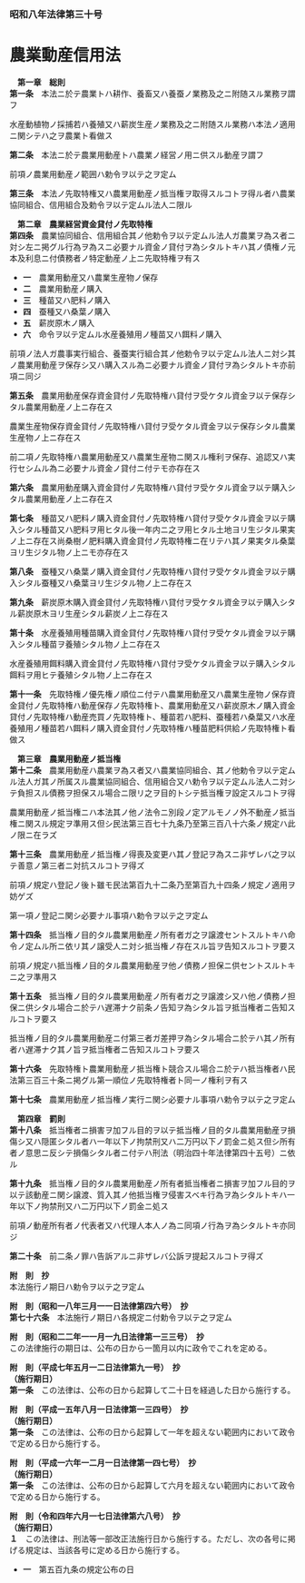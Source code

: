 ### 昭和八年法律第三十号  
# 農業動産信用法  
  
&emsp;**第一章　総則**  
**第一条**　本法ニ於テ農業トハ耕作、養畜又ハ養蚕ノ業務及之ニ附随スル業務ヲ謂フ  
  
水産動植物ノ採捕若ハ養殖又ハ薪炭生産ノ業務及之ニ附随スル業務ハ本法ノ適用ニ関シテハ之ヲ農業ト看做ス  
  
**第二条**　本法ニ於テ農業用動産トハ農業ノ経営ノ用ニ供スル動産ヲ謂フ  
  
前項ノ農業用動産ノ範囲ハ勅令ヲ以テ之ヲ定ム  
  
**第三条**　本法ノ先取特権又ハ農業用動産ノ抵当権ヲ取得スルコトヲ得ル者ハ農業協同組合、信用組合及勅令ヲ以テ定ムル法人ニ限ル  
  
&emsp;**第二章　農業経営資金貸付ノ先取特権**  
**第四条**　農業協同組合、信用組合其ノ他勅令ヲ以テ定ムル法人ガ農業ヲ為ス者ニ対シ左ニ掲グル行為ヲ為スニ必要ナル資金ノ貸付ヲ為シタルトキハ其ノ債権ノ元本及利息ニ付債務者ノ特定動産ノ上ニ先取特権ヲ有ス  
* **一**　農業用動産又ハ農業生産物ノ保存  
* **二**　農業用動産ノ購入  
* **三**　種苗又ハ肥料ノ購入  
* **四**　蚕種又ハ桑葉ノ購入  
* **五**　薪炭原木ノ購入  
* **六**　命令ヲ以テ定ムル水産養殖用ノ種苗又ハ餌料ノ購入  
  
前項ノ法人ガ農事実行組合、養蚕実行組合其ノ他勅令ヲ以テ定ムル法人ニ対シ其ノ農業用動産ヲ保存シ又ハ購入スル為ニ必要ナル資金ノ貸付ヲ為シタルトキ亦前項ニ同ジ  
  
**第五条**　農業用動産保存資金貸付ノ先取特権ハ貸付ヲ受ケタル資金ヲ以テ保存シタル農業用動産ノ上ニ存在ス  
  
農業生産物保存資金貸付ノ先取特権ハ貸付ヲ受ケタル資金ヲ以テ保存シタル農業生産物ノ上ニ存在ス  
  
前二項ノ先取特権ハ農業用動産又ハ農業生産物ニ関スル権利ヲ保存、追認又ハ実行セシムル為ニ必要ナル資金ノ貸付ニ付テモ亦存在ス  
  
**第六条**　農業用動産購入資金貸付ノ先取特権ハ貸付ヲ受ケタル資金ヲ以テ購入シタル農業用動産ノ上ニ存在ス  
  
**第七条**　種苗又ハ肥料ノ購入資金貸付ノ先取特権ハ貸付ヲ受ケタル資金ヲ以テ購入シタル種苗又ハ肥料ヲ用ヒタル後一年内ニ之ヲ用ヒタル土地ヨリ生ジタル果実ノ上ニ存在ス尚桑樹ノ肥料購入資金貸付ノ先取特権ニ在リテハ其ノ果実タル桑葉ヨリ生ジタル物ノ上ニモ亦存在ス  
  
**第八条**　蚕種又ハ桑葉ノ購入資金貸付ノ先取特権ハ貸付ヲ受ケタル資金ヲ以テ購入シタル蚕種又ハ桑葉ヨリ生ジタル物ノ上ニ存在ス  
  
**第九条**　薪炭原木購入資金貸付ノ先取特権ハ貸付ヲ受ケタル資金ヲ以テ購入シタル薪炭原木ヨリ生産シタル薪炭ノ上ニ存在ス  
  
**第十条**　水産養殖用種苗購入資金貸付ノ先取特権ハ貸付ヲ受ケタル資金ヲ以テ購入シタル種苗ヲ養殖シタル物ノ上ニ存在ス  
  
水産養殖用餌料購入資金貸付ノ先取特権ハ貸付ヲ受ケタル資金ヲ以テ購入シタル餌料ヲ用ヒテ養殖シタル物ノ上ニ存在ス  
  
**第十一条**　先取特権ノ優先権ノ順位ニ付テハ農業用動産又ハ農業生産物ノ保存資金貸付ノ先取特権ハ動産保存ノ先取特権ト、農業用動産又ハ薪炭原木ノ購入資金貸付ノ先取特権ハ動産売買ノ先取特権ト、種苗若ハ肥料、蚕種若ハ桑葉又ハ水産養殖用ノ種苗若ハ餌料ノ購入資金貸付ノ先取特権ハ種苗肥料供給ノ先取特権ト看做ス  
  
&emsp;**第三章　農業用動産ノ抵当権**  
**第十二条**　農業用動産ハ農業ヲ為ス者又ハ農業協同組合、其ノ他勅令ヲ以テ定ムル法人ガ其ノ所属スル農業協同組合、信用組合又ハ勅令ヲ以テ定ムル法人ニ対シテ負担スル債務ヲ担保スル場合ニ限リ之ヲ目的トシテ抵当権ヲ設定スルコトヲ得  
  
農業用動産ノ抵当権ニハ本法其ノ他ノ法令ニ別段ノ定アルモノノ外不動産ノ抵当権ニ関スル規定ヲ準用ス但シ民法第三百七十九条乃至第三百八十六条ノ規定ハ此ノ限ニ在ラズ  
  
**第十三条**　農業用動産ノ抵当権ノ得喪及変更ハ其ノ登記ヲ為スニ非ザレバ之ヲ以テ善意ノ第三者ニ対抗スルコトヲ得ズ  
  
前項ノ規定ハ登記ノ後ト雖モ民法第百九十二条乃至第百九十四条ノ規定ノ適用ヲ妨ゲズ  
  
第一項ノ登記ニ関シ必要ナル事項ハ勅令ヲ以テ之ヲ定ム  
  
**第十四条**　抵当権ノ目的タル農業用動産ノ所有者ガ之ヲ譲渡セントスルトキハ命令ノ定ムル所ニ依リ其ノ譲受人ニ対シ抵当権ノ存在スル旨ヲ告知スルコトヲ要ス  
  
前項ノ規定ハ抵当権ノ目的タル農業用動産ヲ他ノ債務ノ担保ニ供セントスルトキニ之ヲ準用ス  
  
**第十五条**　抵当権ノ目的タル農業用動産ノ所有者ガ之ヲ譲渡シ又ハ他ノ債務ノ担保ニ供シタル場合ニ於テハ遅滞ナク前条ノ告知ヲ為シタル旨ヲ抵当権者ニ告知スルコトヲ要ス  
  
抵当権ノ目的タル農業用動産ニ付第三者ガ差押ヲ為シタル場合ニ於テハ其ノ所有者ハ遅滞ナク其ノ旨ヲ抵当権者ニ告知スルコトヲ要ス  
  
**第十六条**　先取特権ト農業用動産ノ抵当権ト競合スル場合ニ於テハ抵当権者ハ民法第三百三十条ニ掲グル第一順位ノ先取特権者ト同一ノ権利ヲ有ス  
  
**第十七条**　農業用動産ノ抵当権ノ実行ニ関シ必要ナル事項ハ勅令ヲ以テ之ヲ定ム  
  
&emsp;**第四章　罰則**  
**第十八条**　抵当権者ニ損害ヲ加フル目的ヲ以テ抵当権ノ目的タル農業用動産ヲ損傷シ又ハ隠匿シタル者ハ一年以下ノ拘禁刑又ハ二万円以下ノ罰金ニ処ス但シ所有者ノ意思ニ反シテ損傷シタル者ニ付テハ刑法（明治四十年法律第四十五号）ニ依ル  
  
**第十九条**　抵当権ノ目的タル農業用動産ノ所有者抵当権者ニ損害ヲ加フル目的ヲ以テ該動産ニ関シ譲渡、質入其ノ他抵当権ヲ侵害スベキ行為ヲ為シタルトキハ一年以下ノ拘禁刑又ハ二万円以下ノ罰金ニ処ス  
  
前項ノ動産所有者ノ代表者又ハ代理人本人ノ為ニ同項ノ行為ヲ為シタルトキ亦同ジ  
  
**第二十条**　前二条ノ罪ハ告訴アルニ非ザレバ公訴ヲ提起スルコトヲ得ズ  
  
**附　則　抄**  
本法施行ノ期日ハ勅令ヲ以テ之ヲ定ム  
  
**附　則（昭和一八年三月一一日法律第四六号）　抄**  
**第七十六条**　本法施行ノ期日ハ各規定ニ付勅令ヲ以テ之ヲ定ム  
  
**附　則（昭和二二年一一月一九日法律第一三三号）　抄**  
この法律施行の期日は、公布の日から一箇月以内に政令でこれを定める。  
  
**附　則（平成七年五月一二日法律第九一号）　抄**  
**（施行期日）**  
**第一条**　この法律は、公布の日から起算して二十日を経過した日から施行する。  
  
**附　則（平成一五年八月一日法律第一三四号）　抄**  
**（施行期日）**  
**第一条**　この法律は、公布の日から起算して一年を超えない範囲内において政令で定める日から施行する。  
  
**附　則（平成一六年一二月一日法律第一四七号）　抄**  
**（施行期日）**  
**第一条**　この法律は、公布の日から起算して六月を超えない範囲内において政令で定める日から施行する。  
  
**附　則（令和四年六月一七日法律第六八号）　抄**  
**（施行期日）**  
**１**　この法律は、刑法等一部改正法施行日から施行する。ただし、次の各号に掲げる規定は、当該各号に定める日から施行する。  
* **一**　第五百九条の規定公布の日  
  
